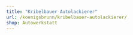 ```yaml
---
title: "Kribelbauer Autolackierer"
url: /koenigsbrunn/kribelbauer-autolackierer/
shop: Autowerkstatt
---
```


